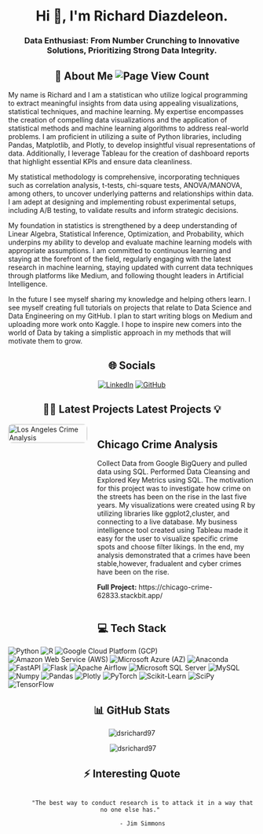 <h1 align="center">Hi 👋, I'm Richard Diazdeleon.</h1>
<h3 align="center">Data Enthusiast: From Number Crunching to Innovative Solutions, Prioritizing Strong Data Integrity.</h3>

<div>
  <h2 align="center">🌠 About Me <img src="https://komarev.com/ghpvc/?username=dsrichard97&color=orange" title="Page View Count"></h2>
  <p>
    My name is Richard and I am a statistican who utilize logical programming to extract meaningful insights from data using appealing visualizations, statistical techniques, and machine learning. My expertise encompasses the creation of compelling data visualizations and the application of statistical methods and machine learning algorithms to address real-world problems. I am proficient in utilizing a suite of Python libraries, including Pandas, Matplotlib, and Plotly, to develop insightful visual representations of data. Additionally, I leverage Tableau for the creation of dashboard reports that highlight essential KPIs and ensure data cleanliness.

My statistical methodology is comprehensive, incorporating techniques such as correlation analysis, t-tests, chi-square tests, ANOVA/MANOVA, among others, to uncover underlying patterns and relationships within data. I am adept at designing and implementing robust experimental setups, including A/B testing, to validate results and inform strategic decisions.

My foundation in statistics is strengthened by a deep understanding of Linear Algebra, Statistical Inference, Optimization, and Probability, which underpins my ability to develop and evaluate machine learning models with appropriate assumptions. I am committed to continuous learning and staying at the forefront of the field, regularly engaging with the latest research in machine learning, staying updated with current data techniques through platforms like Medium, and following thought leaders in Artificial Intelligence.
  </p>
  <p>
    In the future I see myself sharing my knowledge and helping others learn. I see myself creating full tutorials on projects that relate to Data Science and Data Engineering on my GitHub. I plan to start writing blogs on Medium and uploading more work onto Kaggle. I hope to inspire new comers into the world of Data by taking a simplistic approach in my methods that will motivate them to grow. 
  </p>
</div>

<div>
  <h2 align="center">🌐 Socials </h2>
  <p align="center">
    <a href="www.linkedin.com/in/richarddiazdeleon" target="_blank"><img src="https://img.shields.io/badge/-LinkedIn-blue?style=for-the-badge&logo=linkedin&logoColor=white" title="LinkedIn"></a>
    <a href="https://github.com/dsrichard97" target="_blank"><img src="https://img.shields.io/badge/-Github-grey?style=for-the-badge&logo=github&logoColor=white" title="GitHub"></a>
  </p>
</div>

<div>
  <h2 align="center">👨‍💻 Latest Projects <span title="check web portfolio below"> Latest Projects </span> 💡</h2>
  

</body>

</div>
<div style="display: flex; align-items: flex-start;">
  <div style="flex: 1;">
    <img src="YOUR_IMAGE_URL_HERE" alt="Los Angeles Crime Analysis" style="width: 100%; max-width: 400px; height: auto; border-radius: 8px;">
  </div>
  <div style="flex: 2; padding-left: 20px;">
    <h2>Chicago Crime Analysis</h2>
    <p>Collect Data from Google BigQuery and pulled data using SQL. Performed Data Cleansing and Explored Key Metrics using SQL. The motivation for this project was to investigate how crime on the streets has been on the rise in the last five years. My visualizations were created using R by utilizing libraries like ggplot2,cluster, and connecting to a live database. My business intelligence tool created using Tableau made it easy for the user to visualize specific crime spots and choose filter likings. In the end, my analysis demonstrated that a crimes have been stable,however, fradualent and cyber crimes have been on the rise.</p>
    <p><strong>Full Project:</strong> https://chicago-crime-62833.stackbit.app/</p>
  </div>
</div>





<div>
  <h2 align="center">💻 Tech Stack</h2>
  <p>
    <img src="https://img.shields.io/badge/python-3670A0?style=plastic&logo=python&logoColor=ffdd54" title="Python">
    <img src="https://img.shields.io/badge/r-%23276DC3.svg?style=plastic&logo=r&logoColor=white" title="R">
    <img src="https://img.shields.io/badge/Google%20Cloud-%234285F4.svg?style=plastic&logo=google-cloud&logoColor=white" title="Google Cloud Platform (GCP)">
    <img src="https://img.shields.io/badge/AWS-%23FF9900.svg?style=plastic&logo=amazon-aws&logoColor=white" title="Amazon Web Service (AWS)">
    <img src="https://img.shields.io/badge/azure-%230072C6.svg?style=plastic&logo=azure-devops&logoColor=white" title="Microsoft Azure (AZ)">
    <img src="https://img.shields.io/badge/Anaconda-%2344A833.svg?style=plastic&logo=anaconda&logoColor=white" title="Anaconda">
    <img src="https://img.shields.io/badge/FastAPI-005571?style=plastic&logo=fastapi" title="FastAPI">
    <img src="https://img.shields.io/badge/flask-%23000.svg?style=plastic&logo=flask&logoColor=white" title="Flask">
    <img src="https://img.shields.io/badge/Apache%20Airflow-017CEE?style=plastic&logo=Apache%20Airflow&logoColor=white" title="Apache Airflow">
    <img src="https://img.shields.io/badge/Microsoft%20SQL%20Sever-CC2927?style=plastic&logo=microsoft%20sql%20server&logoColor=white" title="Microsoft SQL Server">
    <img src="https://img.shields.io/badge/mysql-%2300f.svg?style=plastic&logo=mysql&logoColor=white" title="MySQL">
    <img src="https://img.shields.io/badge/numpy-%23013243.svg?style=plastic&logo=numpy&logoColor=white" title="Numpy">
    <img src="https://img.shields.io/badge/pandas-%23150458.svg?style=plastic&logo=pandas&logoColor=white" title="Pandas">
    <img src="https://img.shields.io/badge/Plotly-%233F4F75.svg?style=plastic&logo=plotly&logoColor=white" title="Plotly">
    <img src="https://img.shields.io/badge/PyTorch-%23EE4C2C.svg?style=plastic&logo=PyTorch&logoColor=white" title="PyTorch">
    <img src="https://img.shields.io/badge/scikit--learn-%23F7931E.svg?style=plastic&logo=scikit-learn&logoColor=white" title="Scikit-Learn">
    <img src="https://img.shields.io/badge/SciPy-%230C55A5.svg?style=plastic&logo=scipy&logoColor=%white" title="SciPy">
    <img src="https://img.shields.io/badge/TensorFlow-%23FF6F00.svg?style=plastic&logo=TensorFlow&logoColor=white" title="TensorFlow">
  </p>
</div>


<div>
  <h2 align="center">📊 GitHub Stats</h2>
  <p align="center"><img src="https://github-readme-stats.vercel.app/api/top-langs?username=dsrichard97&show_icons=true&locale=en&layout=compact" alt="dsrichard97" /></p>

  <p align="center">&nbsp;<img src="https://github-readme-stats.vercel.app/api?username=dsrichard97&show_icons=true&locale=en" alt="dsrichard97" /></p>
</div>

<div>
  <h2 align="center">⚡ Interesting Quote</h2>
  <p align="center">
    <code>
      "The best way to conduct research is to attack it in a way that no one else has." <br>
      - Jim Simmons
    </code>
  </p>
</div>





